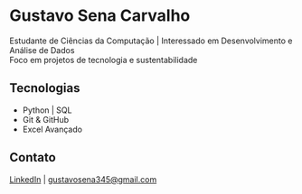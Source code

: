 # Gustavo Sena Carvalho

Estudante de Ciências da Computação | Interessado em Desenvolvimento e Análise de Dados  
Foco em projetos de tecnologia e sustentabilidade  

## Tecnologias
- Python | SQL 
- Git & GitHub  
- Excel Avançado  

## Contato
[LinkedIn](link-do-linkedin) | gustavosena345@gmail.com
